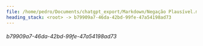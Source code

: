 ```yaml
---
file: /home/pedro/Documents/chatgpt_export/Markdown/Negação Plausível.md
heading_stack: <root> -> b79909a7-46da-42bd-99fe-47a54198ad73
---
```

###### b79909a7-46da-42bd-99fe-47a54198ad73
